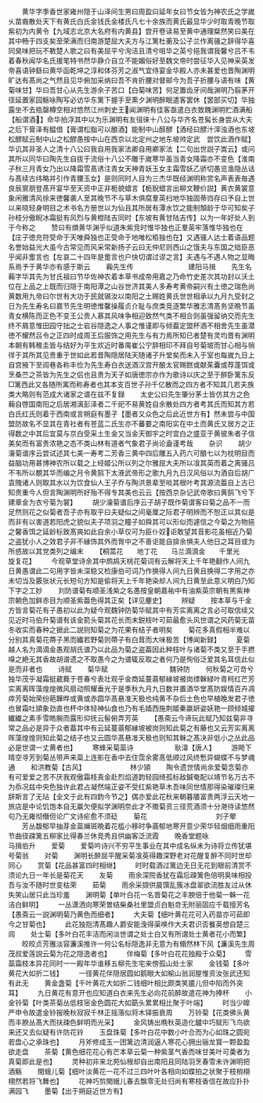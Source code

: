 <!-- { "loadSidebar": true } -->
　　黄华字季香世家雍州隠于山泽间生男曰周盈曰延年女曰节女皆为神农氏之学嵗乆苗裔散处天下有黄氏白氏金钱氏金楼氏凡七十余族而黄氏最显华少时取青晚节取紫初为内黄令【九域志北京大名府有内黄县】尝开卷读易至黄中通理粲然笑曰美在其中畅于四支矣至荣满而归南游楚屈大夫方与江篱杜蘅及公子兰作离骚之辞得华喜同臭味把玩不斁楚人歌之曰有美屈平兮洵洁且清兮咀华之英兮挹我谓我馨兮吕不韦着春秋闻华名氏援笔特书然华静介自立不能媚俗好至魏文帝时尝征华入见神采英发帝喜语钟繇曰黄华函乾坤之淳和体芬芳之淑气宜侍宴金华殿人亦未甚爱也晋陶渊明旷达有髙尚之气然且见华俯加采纳曰吾不肯折腰对督邮今为吾子折腰与语有味【黄菊味甘】华曰吾甘心从先生游余子苦口【白菊味苦】何足置齿牙间哉渊明乃翦茅开径延置家园觞咏陶写必访华东篱下握手至熏夕渊明醉眠遣客罢休【罢部买切】华独露坐不去瓶罄樽空相对悠然江州刺史王闻渊明有佳客亟遣白衣致餽渊明贮酒满船【船谓酒】命华拍浮其中以为乐渊明有友徂徕十八公与华齐名苍髯长身尝从大夫之后下膏泽有醖借【膏谓松脂可以酿酒】能制中山醇醪【酒经曰醪汁滓浊酒也东坡松醪赋云制中山之松醪愚按中山在西京以北定州之地东坡帅定武　尝饮此酒作赋】华讥其非圣人之清十八公曰我自用我家法卿自用卿家法【二句出世説子嵩云】或问其所以同华曰陶先生自拔于流俗十八公不雕于嵗寒华虽当青女降霜亦不变色【淮南子秋三月青女乃出以降霜雪髙诱注青女天神青妖玉女主霜雪妖乙骄切愚览渔隐丛话与髙续古纬略并引作青腰玉女】是则同时人目为三杰华既经渊明称赏名声表表毎遇良辰賔朋登髙开宴华至天资中正非栀貌蜡言【栀貎蜡言出柳文鞭价説】黄衣黄裳意象闲雅清风徐来徳馨袭人至其晚节不与草木俱腐羣英扫地华独固蒂岿存曰予自上世以来晓轻身明目之术书名方册世以为仙且其所居有潭水饮之能制頽龄于华可知矣子孙枝分傲睨冰霜挺有风烈与黄橙陆吉同时【东坡有黄甘陆吉传】以为一年好处人到于今称之
　　赞曰有熉黄华渊乎似道朱紫竞时惟华独也正羣英牢落惟华独也在【庄子徳充符受命于天唯舜独也正受命于地唯松栢独也在】又遇骚人达士着语品题名誉始益光大虽今古常见而风采常新扬子云曰无仲尼则西山之饿夫与东国之绌臣恶乎闻非躗言也【左哀二十四年是躗言也户快切谓过谬之言】夫遇与不遇人物之显晦系焉予于黄华亦有感于斯云
　　蘜先生传　　　　　　　　建阳马揖
　　先生名蘜字华其先为甘氏祖曰节华佐神农着本草书成帝用嘉之乃命竹史差次其功封以沃土位在上品之上既而归隠于南阳潭之山谷世济其美人多寿考黄帝嗣兴有土徳之瑞色尚黄数用九帝曰尔世有大功于民就锡汝以南阳之土赐姓黄氏世世相承以九月九受封之日为先生寿名曰嘉节先生明徳惟馨操履贞介耻与庶类竞逐繁华雅志清髙务坚晩节虽青女横陈而正色不变王公贵人慕其风味争相迎致然气类不相合则虽强留纳交而先生终不屑意惟田园守拙之士岩谷隠逸之人事之惟谨即与倾葢定盟杯酒不相舍先生虽潜徳不耀然吕令之正四时成周王后服饰之用先生与有力焉所知已者楚有灵均晋有渊明本朝有韩稚圭皆与结好为平生欢近时番禺崔公宁辞相印不拜自号菊坡而甘心相与徜徉于其所其见贵重于世如此若昔陶隠居陆天随诸子升堂矣而未入于室也每嵗九日上自宫掖下至闾巷各称丰俭为先生寿白衣送酒汉宫开酿太官赐餻或献茱囊或荐蓬饵或烹桑苎之茶皆为先生之侣也且贵为天子如唐徳宗亦作为歌诗以庆之至于醉卧篱东反□篱西此又各随所寓而称寿者也其本支百世子孙千亿散而之四方者不知其几若夫族类大略则有范成大诸家之谱在兹不复録
　　太史公曰先生肇分茅土皆仿其方之色蘜自啓国南阳之后居湘漓彭泽者二千祀不易黄姓自余散处四方者考其氏而知其方若白氏红氏则着于西南或言朔庭有墨子【墨者又众色之后此近世方有】然未尝与中国盟防故名不显其在青社者有苍蓝二氏生亦不蕃要之南阳实在中土而黄氏又居方之正得数之中其后宜莫与京白受采土生金又当金天御宇之时宜白之盛亚于黄彼朱者子信美矣而有富贵浓艳之态不类山林有道者气象君子尚论盍谨考哉
　　杂识
　　胡少瀹菊谱序云尝试述其七美一寿考二芳香三黄中四后雕五入药六可酿七以为枕明目而益脑功用甚博神农所以载之上经姬公所以列之尔雅屈大夫所以飡其英而着之离骚吕不韦所以覩其华而编之月令黄鹄下太液武帝形之歌九月九日汉风俗以为酒自后胡广袁隗诸人则取其水以为饮食仙人王子乔与陶洪景辈至啖其根叶考其源流葢自上古已知贵重今人但言陶渊明所好殆不得专其美也云云【按西京杂记武帝歌曰黄鹄飞兮下建章金为衣兮菊为裳】
　　胡少瀹菊谱后序云子胡子既作菊谱客曰菊之品不一而足然则花之似菊者吾子亦有取乎曰夫疑似之间毫厘之际君子明辨而不恕正以其似是而非有以害道若阳虎之貌似夫子项羽之瞳子如舜其可以形似而遽信之今菊之为物挹之馨香饵之延龄标致髙爽如此自余小草仅可为臣仆奴讵敢望其音影花虽相近乃菊之盗犹小人之效君子非不縁饰其外而胷中之不善讵能自揜余惧夫人他日之耳目或为所惑故以其党类列之编末
　　【桐蒿花　　地丁花　　马兰滴滴金　　千里光　　旋复花】
　　今观草堂诗余其中鹧鸪天桃花菊词有云解将天上千年艳翻作人间九日黄愚谓此二句用字皆未深稳又检康伯可词乃作换得人间九日黄且换得二字用之亦未切当及覈张状元长短句方知是偷将天上千年艳染却人间九日黄至此意义明白乃知下字之工妙
　　刘防谱菊有顺圣浅紫之名愚按皇朝嘉祐中有油紫英宗朝有黑紫神宗朝色加鲜赤目为顺圣紫葢色得其正矣【详见麈史】
　　辨疑
　　按本草与千金方皆言菊花有子愚初以此为疑今观魏钟防菊华赋其中有芳实离离之言必可取信续又见近时马伯升菊谱有该金箭头菊其花长而末鋭枝叶可茹最愈头风世谓之风药菊无苗冬收实而春种之据此二説则知菊之为花果有结子者明矣
　　菊花多真假相半难以分别其真菊花蔕子黑而纎若野菊则蔕子有白茸而大味极苦【博闻新録】
　　夏菊越人名为滴滴金愚观胡氏谱乃以此品为菊之盗葢因此种枝叶与诸菊不类又至于手撚嗅之絶无其香故胡谱遗之不取愚今之为谱辄反取之者何乃是徇俗泛爱其名耳信此似是而非者也
　　诗赋
　　菊华赋　　　　　　　　　魏钟防
　　何秋菊之可竒兮独华茂乎凝霜挺葳蕤于苍春兮表壮观乎金商延蔓蓊郁縁坡被岗缥榦緑叶青柯红芒芳实离离晖藻煌煌微风扇动照耀垂光于是季秋九月九日数并置酒华堂髙防娱情百卉凋瘁芳菊始荣纷葩韡晔或黄或赤圆华髙悬准天极也纯黄不杂后土色也早植晚发君子徳也冒霜吐頴象劲直也杯中体轻神仙食也乃有毛嫱西施荆姬秦嬴妍姿妖艳一顾倾城擢纎纎之素手雪皓腕而露形仰抚云髻俯弄芳英
　　【愚斋云今谛玩此赋乃知兹菊非寻常之品必是异于众者葢其中有云延蔓蓊郁縁坡被岗则知此菊之有藤也又云芳实离离晖藻煌煌则知此菊之结子也又云圆华髙悬准天极也则知其榦之髙决非低小之丛此品必是世谓一丈黄者也】
　　寒蜂采菊蘂诗　　　　　　耿湋【唐人】
　　游飏下晴空寻芳到菊丛带声来蘂上连影在香中去住霑余雾髙低顺过风终慙异蝴蝶不与梦魂通
　　和洪教菊【古风】　　　　　　　林少頴
　　陶令遗世情尚余爱菊念菊亦有可爱爱之苦不厌我观傲霜枝真金赴烈焰道韵轻园绮孤标敌鍼奄配以靖节名万古不为忝况兹中央色独许此君占凝然端正姿不受红紫艳草木吾味同世情那得染璀璨归来辞斯言了无玷【全文于此有四韵今节之】偶亦爱此花秋来朝暮餍富贵两浮云天地一旅店是中论饥饱本自无赢欠便拟学渊明奈此才不赡菊资三径荒酒须十分滟待读悠然句乃无雍彻僭但论广文诗疟愈不须砭
　　菊花　　　　　　　　　　刘子翚
　　芳丛馥郁早抽芽金蘂斓斑晩着花槛小移时争蓊郁地寒开意少荣华轻烟细雨重阳节曲径疎篱五柳家比得春兰休竞秀且供幽客泛流霞
　　晩香堂题咏　　　　　　　　　马揖伯升
　　爱菊
　　爱菊吟诗兴不穷平生事业在其中成名纵未为诗将立传犹堪号菊翁
　　对菊
　　渊明长醉屈平醒采菊飡英得趣深野老对花醒复醉不同时世却同心
　　赏菊【花品甚富四时相继】
　　时时载酒过篱边无日无花到眼前清赏不须论九日一年长是菊花天
　　友菊
　　雨余深院香犹在霜后疎篱色倍明臭味相投吾与汝不随时世变枯荣
　　茹菊
　　雨余采撷供晨馔乱簇冰盘翠欲流胜友过从休失笑山居只此当珍羞
　　渊明菊【单叶白花一名晋菊花之丰腴倍于他菊一榦一花洁白鲜明】
　　一丛潇洒向寒荣曽结柴桑社里盟贞白魁竒无附丽固应千载擅芳名【愚斋云一説渊明菊乃黄色而细者】
　　大夫菊【细叶黄花花可入药苗亦可茹即今之甘菊也】
　　此花独抱清髙趣人爵安能浼得渠唤作大夫君识否餐英想自楚三闾
　　处士菊【多叶白花丰洁而闲淡世谓之处士白又有所谓处士黄者花小而繁】
　　皎皎贞芳雅淡容濂溪推许一何公名标隠逸非无意为有翛然林下风【濂溪先生周茂叔爱莲説云菊为花之隠逸者也】
　　伴梅菊【多叶白花花独殿于众菊】
　　雪蘂霜枝本异花同时一一殿年华谁移五柳先生宅来傍孤山处士家
　　金钱菊【多叶黄花大如折二钱】
　　一径黄花伴隠居圆如鹅眼大如榆山翁润屋惟资汝张武还知有此无
　　黄金盏菊【千叶黄花大如折二钱细叶相比颇类笑靥儿但中陷而外突耳】
　　九日黄花有意开也应知道白衣来先生必向花前醉故遣花神为捧杯
　　小金铃菊【叶类茶菊丛低枝宻金色圆花大如筯头累累相比聚于叶端】
　　时当少皥严申令故遣金铃报晚秋寂寂千林正摇落似将木铎振衰周
　　万铃菊【花类佛头黄而丰腴丛髙大而扶疎色鲜明而光采】
　　金风铸出晩秋英造化鑪中巧赋形飞鸟欲来还又去似疑有许防花铃
　　玉盘珠菊【多叶白花中数小叶合而为心如珠之圆宛若盘心之承珠也】
　　月斧修成玉一团篱边清润逼人寒花心拥出骊龙寳一颗盈盈欲走盘
　　茶菊【黄色细花花心有芒本草云菊一种紫茎气香而味甘美叶可羮者为真菊即此是也】
　　灵种初非来北苑仙根却自出南阳且同陆羽烹春雪未许渊明把酒觞
　　閙蛾儿菊【细叶淡黄花一花不过三四叶叶各相向如蝶拍之状聚于枝梢栩栩然若将飞舞也】
　　花神巧剪閙蛾儿春去飘零无处归尚有寒枝香信在故应扑扑满园飞
　　墨菊【出于朔庭近世方有】
